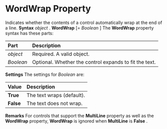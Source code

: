 
# WordWrap Property



Indicates whether the contents of a control automatically wrap at the end of a line.
 **Syntax**
 _object_ . **WordWrap** [= _Boolean_ ]
The  **WordWrap** property syntax has these parts:


|**Part**|**Description**|
|:-----|:-----|
| _object_|Required. A valid object.|
| _Boolean_|Optional. Whether the control expands to fit the text.|
 **Settings**
The settings for  _Boolean_ are:


|**Value**|**Description**|
|:-----|:-----|
| **True**|The text wraps (default).|
| **False**|The text does not wrap.|
 **Remarks**
For controls that support the  **MultiLine** property as well as the **WordWrap** property, **WordWrap** is ignored when **MultiLine** is **False** .
